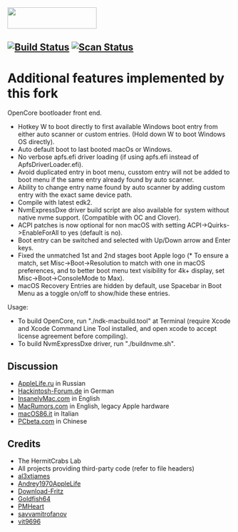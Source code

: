 <img src="https://github.com/acidanthera/OpenCorePkg/blob/master/Docs/Logos/OpenCore_with_text_Small.png" width="200" height="48"/>

[![Build Status](https://travis-ci.com/acidanthera/OpenCorePkg.svg?branch=master)](https://travis-ci.com/acidanthera/OpenCorePkg) [![Scan Status](https://scan.coverity.com/projects/18169/badge.svg?flat=1)](https://scan.coverity.com/projects/18169)
-----
Additional features implemented by this fork
============

  OpenCore bootloader front end.

- Hotkey W to boot directly to first available Windows boot entry from either auto scanner or custom entries. (Hold down W to boot Windows OS directly).
- Auto default boot to last booted macOs or Windows.
- No verbose apfs.efi driver loading (if using apfs.efi instead of ApfsDriverLoader.efi).
- Avoid duplicated entry in boot menu, cusstom entry will not be added to boot menu if the same entry already found by auto scanner.
- Ability to change entry name found by auto scanner by adding custom entry with the exact same device path.
- Compile with latest edk2.
- NvmExpressDxe driver build script are also available for system without native nvme support. (Compatible with OC and Clover).
- ACPI patches is now optional for non macOS with setting ACPI->Quirks->EnableForAll to yes (default is no).
- Boot entry can be switched and selected with Up/Down arrow and Enter keys.
- Fixed the unmatched 1st and 2nd stages boot Apple logo (* To ensure a match, set Misc->Boot->Resolution to match with one in macOS preferences, and to better boot menu text visibility for 4k+ display, set Misc->Boot->ConsoleMode to Max).
- macOS Recovery Entries are hidden by default, use Spacebar in Boot Menu as a toggle on/off to show/hide these entries.

 Usage:
- To build OpenCore, run "./ndk-macbuild.tool" at Terminal (require Xcode and Xcode Command Line Tool installed, and open xcode to accept license agreement before compiling).
- To build NvmExpressDxe driver, run "./buildnvme.sh".



## Discussion

- [AppleLife.ru](https://applelife.ru/threads/razrabotka-opencore.2943955) in Russian
- [Hackintosh-Forum.de](https://www.hackintosh-forum.de/forum/thread/42353-opencore-bootloader) in German
- [InsanelyMac.com](https://www.insanelymac.com/forum/topic/338527-opencore-development/) in English
- [MacRumors.com](https://forums.macrumors.com/threads/opencore-on-the-mac-pro.2207814/) in English, legacy Apple hardware
- [macOS86.it](https://www.macos86.it/showthread.php?4570-OpenCore-aka-OC-Nuovo-BootLoader) in Italian
- [PCbeta.com](http://bbs.pcbeta.com/viewthread-1815623-1-1.html) in Chinese

## Credits

- The HermitCrabs Lab
- All projects providing third-party code (refer to file headers)
- [al3xtjames](https://github.com/al3xtjames)
- [Andrey1970AppleLife](https://github.com/Andrey1970AppleLife)
- [Download-Fritz](https://github.com/Download-Fritz)
- [Goldfish64](https://github.com/Goldfish64)
- [PMHeart](https://github.com/PMHeart)
- [savvamitrofanov](https://github.com/savvamitrofanov)
- [vit9696](https://github.com/vit9696)
